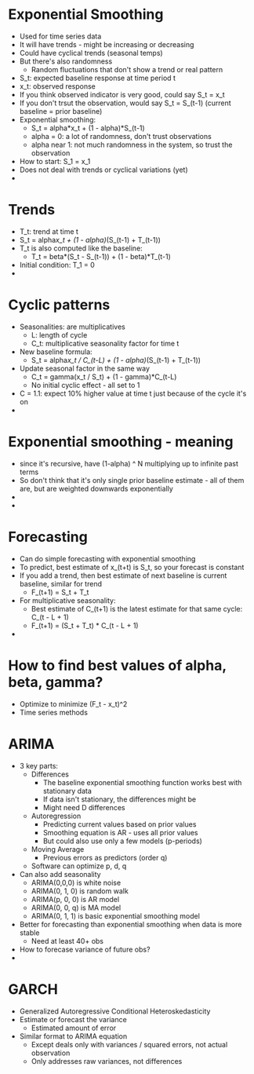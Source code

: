 # Exponential Smoothing
- Used for time series data
- It will have trends - might be increasing or decreasing
- Could have cyclical trends (seasonal temps)
- But there's also randomness
  - Random fluctuations that don't show a trend or real pattern
- S_t: expected baseline response at time period t
- x_t: observed response
- If you think observed indicator is very good, could say S_t = x_t
- If you don't trsut the observation, would say S_t = S_(t-1) (current baseline = prior baseline)
- Exponential smoothing:
  - S_t = alpha*x_t + (1 - alpha)*S_(t-1)
  - alpha = 0: a lot of randomness, don't trust observations
  - alpha near 1: not much randomness in the system, so trust the observation
- How to start: S_1 = x_1
- Does not deal with trends or cyclical variations (yet)
-
# Trends
- T_t: trend at time t
- S_t = alpha*x_t + (1 - alpha)*(S_(t-1) + T_(t-1))
- T_t is also computed like the baseline:
  - T_t = beta*(S_t - S_(t-1)) + (1 - beta)*T_(t-1)
- Initial condition: T_1 = 0
-
# Cyclic patterns
- Seasonalities: are multiplicatives
  - L: length of cycle
  - C_t: multiplicative seasonality factor for time t
- New baseline formula:
  - S_t = alpha*x_t / C_(t-L) + (1 - alpha)*(S_(t-1) + T_(t-1))
- Update seasonal factor in the same way
  - C_t = gamma(x_t / S_t) + (1 - gamma)*C_(t-L)
  - No initial cyclic effect - all set to 1
- C = 1.1: expect 10% higher value at time t just because of the cycle it's on
-
# Exponential smoothing - meaning
- since it's recursive, have (1-alpha) ^ N multiplying up to infinite past terms
- So don't think that it's only single prior baseline estimate - all of them are, but are weighted downwards exponentially
-
-
# Forecasting
- Can do simple forecasting with exponential smoothing
- To predict, best estimate of x_(t+t) is S_t, so your forecast is constant
- If you add a trend, then best estimate of next baseline is current baseline, similar for trend
  - F_(t+1) = S_t + T_t
- For multiplicative seasonality:
  - Best estimate of C_(t+1) is the latest estimate for that same cycle: C_(t - L + 1)
  - F_(t+1) = (S_t + T_t) * C_(t - L + 1)
- 
# How to find best values of alpha, beta, gamma?
- Optimize to minimize (F_t - x_t)^2
- Time series methods
  
# ARIMA
- 3 key parts:
  - Differences
    - The baseline exponential smoothing function works best with stationary data
    - If data isn't stationary, the differences might be
    - Might need D differences
  - Autoregression
    - Predicting current values based on prior values
    - Smoothing equation is AR - uses all prior values
    - But could also use only a few models (p-periods)
  - Moving Average
    - Previous errors as predictors (order q)
  - Software can optimize p, d, q
- Can also add seasonality
  - ARIMA(0,0,0) is white noise
  - ARIMA(0, 1, 0) is random walk
  - ARIMA(p, 0, 0) is AR model
  - ARIMA(0, 0, q) is MA model
  - ARIMA(0, 1, 1) is basic exponential smoothing model
- Better for forecasting than exponential smoothing when data is more stable
  - Need at least 40+ obs
- How to forecase variance of future obs?
-
# GARCH
- Generalized Autoregressive Conditional Heteroskedasticity
- Estimate or forecast the variance
  - Estimated amount of error
- Similar format to ARIMA equation
  - Except deals only with variances / squared errors, not actual observation
  - Only addresses raw variances, not differences
